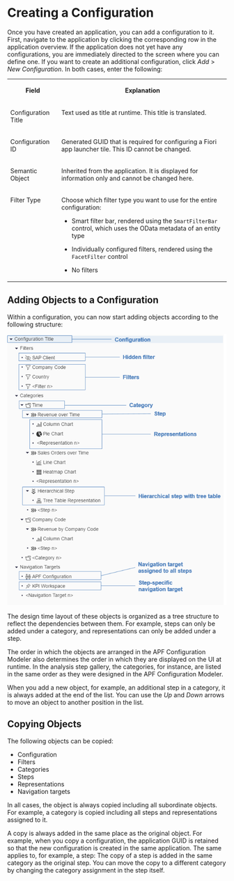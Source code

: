 <!-- loioae92e0f629ae4e84a6f247d63621dd16 -->

# Creating a Configuration

Once you have created an application, you can add a configuration to it. First, navigate to the application by clicking the corresponding row in the application overview. If the application does not yet have any configurations, you are immediately directed to the screen where you can define one. If you want to create an additional configuration, click *Add* \> *New Configuration*. In both cases, enter the following:


<table>
<tr>
<th valign="top">

Field



</th>
<th valign="top">

Explanation



</th>
</tr>
<tr>
<td valign="top">

Configuration Title



</td>
<td valign="top">

Text used as title at runtime. This title is translated.



</td>
</tr>
<tr>
<td valign="top">

Configuration ID



</td>
<td valign="top">

Generated GUID that is required for configuring a Fiori app launcher tile. This ID cannot be changed.



</td>
</tr>
<tr>
<td valign="top">

Semantic Object



</td>
<td valign="top">

Inherited from the application. It is displayed for information only and cannot be changed here.



</td>
</tr>
<tr>
<td valign="top">

Filter Type



</td>
<td valign="top">

Choose which filter type you want to use for the entire configuration:

-   Smart filter bar, rendered using the `SmartFilterBar` control, which uses the OData metadata of an entity type

-   Individually configured filters, rendered using the `FacetFilter` control

-   No filters




</td>
</tr>
</table>



## Adding Objects to a Configuration

Within a configuration, you can now start adding objects according to the following structure:

![](images/Tree_Structure_of_a_Configuration_d6135df.png)

The design time layout of these objects is organized as a tree structure to reflect the dependencies between them. For example, steps can only be added under a category, and representations can only be added under a step.

The order in which the objects are arranged in the APF Configuration Modeler also determines the order in which they are displayed on the UI at runtime. In the analysis step gallery, the categories, for instance, are listed in the same order as they were designed in the APF Configuration Modeler.

When you add a new object, for example, an additional step in a category, it is always added at the end of the list. You can use the *Up* and *Down* arrows to move an object to another position in the list.



## Copying Objects

The following objects can be copied:

-   Configuration
-   Filters
-   Categories
-   Steps
-   Representations
-   Navigation targets

In all cases, the object is always copied including all subordinate objects. For example, a category is copied including all steps and representations assigned to it.

A copy is always added in the same place as the original object. For example, when you copy a configuration, the application GUID is retained so that the new configuration is created in the same application. The same applies to, for example, a step: The copy of a step is added in the same category as the original step. You can move the copy to a different category by changing the category assignment in the step itself.

